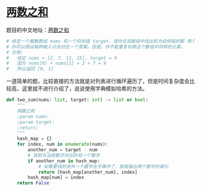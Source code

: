 # [两数之和](https://leetcode.com/problems/two-sum/)

题目的中文地址：[两数之和](https://leetcode-cn.com/problems/two-sum/)

```python
# 给定一个整数数组 nums 和一个目标值 target，请你在该数组中找出和为目标值的那 两个 整数，并返回他们的数组下标。
# 你可以假设每种输入只会对应一个答案。但是，你不能重复利用这个数组中同样的元素。
# 示例:
#   给定 nums = [2, 7, 11, 15], target = 9
#   因为 nums[0] + nums[1] = 2 + 7 = 9
#   所以返回 [0, 1]
```

一道简单的题，比较直接的方法就是对列表进行循环遍历了，但是时间复杂度会比较高，这里就不进行介绍了，说说使用字典模拟哈希的方法。

```python
def two_sum(nums: list, target: int) -> list or bool:
    """
    两数之和
    :param nums:
    :param target:
    :return:
    """
    hash_map = {}
    for index, num in enumerate(nums):
        another_num = target - num
        # 找到与当前数字对应的另一个数字
        if another_num in hash_map:
            # 如果要找的另外一个数字在字典中了，那就输出两个数字的索引
            return [hash_map[another_num], index]
        hash_map[num] = index
    return False
```
